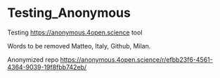 # Testing_Anonymous

Testing https://anonymous.4open.science tool

Words to be removed Matteo, Italy, Github, Milan.


Anonymized repo
https://anonymous.4open.science/r/efbb23f6-4561-4364-9039-19f8fbb742eb/
